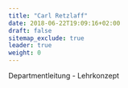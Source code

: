 ```yaml
---
title: "Carl Retzlaff"
date: 2018-06-22T19:09:16+02:00
draft: false
sitemap_exclude: true
leader: true
weight: 0
---
```


Departmentleitung - Lehrkonzept
